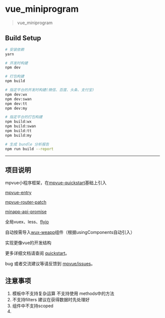 # vue_miniprogram

> vue_miniprogram

## Build Setup

``` bash
# 安装依赖
yarn

# 开发时构建
npm dev

# 打包构建
npm build

# 指定平台的开发时构建(微信、百度、头条、支付宝)
npm dev:wx
npm dev:swan
npm dev:tt
npm dev:my

# 指定平台的打包构建
npm build:wx
npm build:swan
npm build:tt
npm build:my

# 生成 bundle 分析报告
npm run build --report
```

------

## 项目说明
mpvue小程序框架，在[mpvue-quickstart](https://github.com/mpvue/mpvue-quickstart)基础上引入

[mpvue-entry](https://github.com/F-loat/mpvue-entry)

[mpvue-router-patch](https://github.com/F-loat/mpvue-router-patch)

[minapp-api-promise](https://github.com/bigmeow/minapp-api-promise)

全局vuex、less、[flyio](https://github.com/wendux/fly)

自动按需导入[wux-weapp](https://github.com/wux-weapp/wux-weapp)组件（根据usingComponents自动引入）

实现更像vue的开发结构

更多详细文档请查阅 [quickstart](http://mpvue.com/mpvue/quickstart/)。

bug 或者交流建议等请反馈到 [mpvue/issues](https://gitee.com/hkgit/vue_miniprogram/issues)。

## 注意事项
1. 模板中不支持复杂运算 不支持使用 methods中的方法
2. 不支持filters 建议在获得数据时先处理好
3. 组件中不支持scoped
4. 
